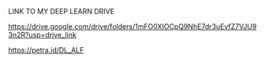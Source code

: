 LINK TO MY DEEP LEARN DRIVE

https://drive.google.com/drive/folders/1mFO0XIOCpQ9NhE7dr3uEvfZ7VJU93n2R?usp=drive_link

https://petra.id/DL_ALF
